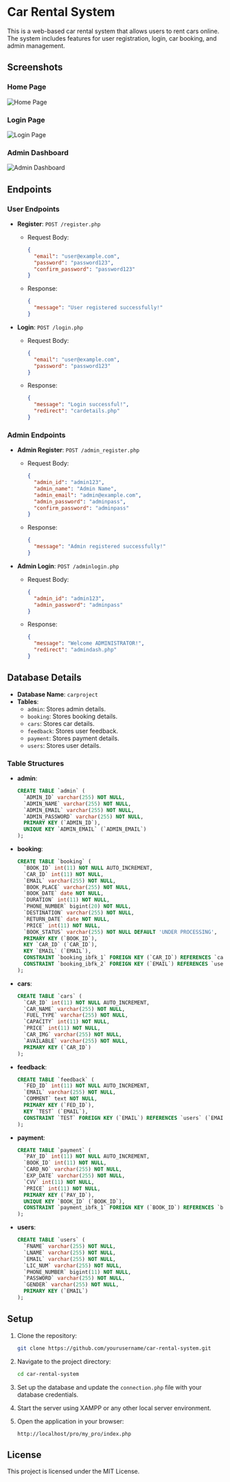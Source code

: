 # Car Rental System

This is a web-based car rental system that allows users to rent cars online. The system includes features for user registration, login, car booking, and admin management.

## Screenshots

### Home Page
![Home Page](screenshots/home_page.png)

### Login Page
![Login Page](screenshots/login_page.png)

### Admin Dashboard
![Admin Dashboard](screenshots/admin_dashboard.png)

## Endpoints

### User Endpoints

- **Register**: `POST /register.php`
  - Request Body:
    ```json
    {
      "email": "user@example.com",
      "password": "password123",
      "confirm_password": "password123"
    }
    ```
  - Response:
    ```json
    {
      "message": "User registered successfully!"
    }
    ```

- **Login**: `POST /login.php`
  - Request Body:
    ```json
    {
      "email": "user@example.com",
      "password": "password123"
    }
    ```
  - Response:
    ```json
    {
      "message": "Login successful!",
      "redirect": "cardetails.php"
    }
    ```

### Admin Endpoints

- **Admin Register**: `POST /admin_register.php`
  - Request Body:
    ```json
    {
      "admin_id": "admin123",
      "admin_name": "Admin Name",
      "admin_email": "admin@example.com",
      "admin_password": "adminpass",
      "confirm_password": "adminpass"
    }
    ```
  - Response:
    ```json
    {
      "message": "Admin registered successfully!"
    }
    ```

- **Admin Login**: `POST /adminlogin.php`
  - Request Body:
    ```json
    {
      "admin_id": "admin123",
      "admin_password": "adminpass"
    }
    ```
  - Response:
    ```json
    {
      "message": "Welcome ADMINISTRATOR!",
      "redirect": "admindash.php"
    }
    ```

## Database Details

- **Database Name**: `carproject`
- **Tables**:
  - `admin`: Stores admin details.
  - `booking`: Stores booking details.
  - `cars`: Stores car details.
  - `feedback`: Stores user feedback.
  - `payment`: Stores payment details.
  - `users`: Stores user details.

### Table Structures

- **admin**:
  ```sql
  CREATE TABLE `admin` (
    `ADMIN_ID` varchar(255) NOT NULL,
    `ADMIN_NAME` varchar(255) NOT NULL,
    `ADMIN_EMAIL` varchar(255) NOT NULL,
    `ADMIN_PASSWORD` varchar(255) NOT NULL,
    PRIMARY KEY (`ADMIN_ID`),
    UNIQUE KEY `ADMIN_EMAIL` (`ADMIN_EMAIL`)
  );
  ```

- **booking**:
  ```sql
  CREATE TABLE `booking` (
    `BOOK_ID` int(11) NOT NULL AUTO_INCREMENT,
    `CAR_ID` int(11) NOT NULL,
    `EMAIL` varchar(255) NOT NULL,
    `BOOK_PLACE` varchar(255) NOT NULL,
    `BOOK_DATE` date NOT NULL,
    `DURATION` int(11) NOT NULL,
    `PHONE_NUMBER` bigint(20) NOT NULL,
    `DESTINATION` varchar(255) NOT NULL,
    `RETURN_DATE` date NOT NULL,
    `PRICE` int(11) NOT NULL,
    `BOOK_STATUS` varchar(255) NOT NULL DEFAULT 'UNDER PROCESSING',
    PRIMARY KEY (`BOOK_ID`),
    KEY `CAR_ID` (`CAR_ID`),
    KEY `EMAIL` (`EMAIL`),
    CONSTRAINT `booking_ibfk_1` FOREIGN KEY (`CAR_ID`) REFERENCES `cars` (`CAR_ID`) ON DELETE CASCADE ON UPDATE CASCADE,
    CONSTRAINT `booking_ibfk_2` FOREIGN KEY (`EMAIL`) REFERENCES `users` (`EMAIL`) ON DELETE CASCADE ON UPDATE CASCADE
  );
  ```

- **cars**:
  ```sql
  CREATE TABLE `cars` (
    `CAR_ID` int(11) NOT NULL AUTO_INCREMENT,
    `CAR_NAME` varchar(255) NOT NULL,
    `FUEL_TYPE` varchar(255) NOT NULL,
    `CAPACITY` int(11) NOT NULL,
    `PRICE` int(11) NOT NULL,
    `CAR_IMG` varchar(255) NOT NULL,
    `AVAILABLE` varchar(255) NOT NULL,
    PRIMARY KEY (`CAR_ID`)
  );
  ```

- **feedback**:
  ```sql
  CREATE TABLE `feedback` (
    `FED_ID` int(11) NOT NULL AUTO_INCREMENT,
    `EMAIL` varchar(255) NOT NULL,
    `COMMENT` text NOT NULL,
    PRIMARY KEY (`FED_ID`),
    KEY `TEST` (`EMAIL`),
    CONSTRAINT `TEST` FOREIGN KEY (`EMAIL`) REFERENCES `users` (`EMAIL`) ON DELETE CASCADE ON UPDATE CASCADE
  );
  ```

- **payment**:
  ```sql
  CREATE TABLE `payment` (
    `PAY_ID` int(11) NOT NULL AUTO_INCREMENT,
    `BOOK_ID` int(11) NOT NULL,
    `CARD_NO` varchar(255) NOT NULL,
    `EXP_DATE` varchar(255) NOT NULL,
    `CVV` int(11) NOT NULL,
    `PRICE` int(11) NOT NULL,
    PRIMARY KEY (`PAY_ID`),
    UNIQUE KEY `BOOK_ID` (`BOOK_ID`),
    CONSTRAINT `payment_ibfk_1` FOREIGN KEY (`BOOK_ID`) REFERENCES `booking` (`BOOK_ID`) ON DELETE CASCADE ON UPDATE CASCADE
  );
  ```

- **users**:
  ```sql
  CREATE TABLE `users` (
    `FNAME` varchar(255) NOT NULL,
    `LNAME` varchar(255) NOT NULL,
    `EMAIL` varchar(255) NOT NULL,
    `LIC_NUM` varchar(255) NOT NULL,
    `PHONE_NUMBER` bigint(11) NOT NULL,
    `PASSWORD` varchar(255) NOT NULL,
    `GENDER` varchar(255) NOT NULL,
    PRIMARY KEY (`EMAIL`)
  );
  ```

## Setup

1. Clone the repository:
   ```bash
   git clone https://github.com/yourusername/car-rental-system.git
   ```

2. Navigate to the project directory:
   ```bash
   cd car-rental-system
   ```

3. Set up the database and update the `connection.php` file with your database credentials.

4. Start the server using XAMPP or any other local server environment.

5. Open the application in your browser:
   ```
   http://localhost/pro/my_pro/index.php
   ```

## License

This project is licensed under the MIT License.